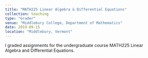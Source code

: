 ```yaml
---
title: "MATH225 Linear Algebra & Differential Equations"
collection: teaching
type: "Grader"
venue: "Middlebury College, Department of Mathematics"
date: 2019-09-15
location: "Middlebury, Vermont"
---
```

I graded assignments for the undergraduate course MATH225 Linear Algebra and Differential Equations.
